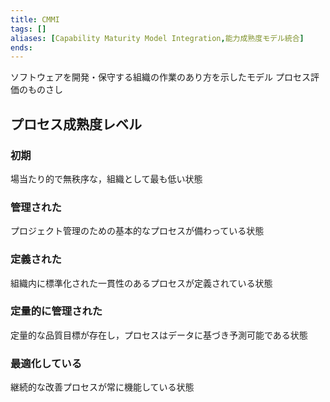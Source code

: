 ```yaml
---
title: CMMI
tags: []
aliases: [Capability Maturity Model Integration,能力成熟度モデル統合]
ends: 
---
```

ソフトウェアを開発・保守する組織の作業のあり方を示したモデル
プロセス評価のものさし
## プロセス成熟度レベル
### 初期
場当たり的で無秩序な，組織として最も低い状態
### 管理された
プロジェクト管理のための基本的なプロセスが備わっている状態
### 定義された
組織内に標準化された一貫性のあるプロセスが定義されている状態
### 定量的に管理された
定量的な品質目標が存在し，プロセスはデータに基づき予測可能である状態
### 最適化している
継続的な改善プロセスが常に機能している状態